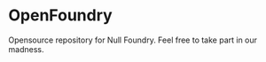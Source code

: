 OpenFoundry
===========

Opensource repository for Null Foundry. Feel free to take part in our madness.